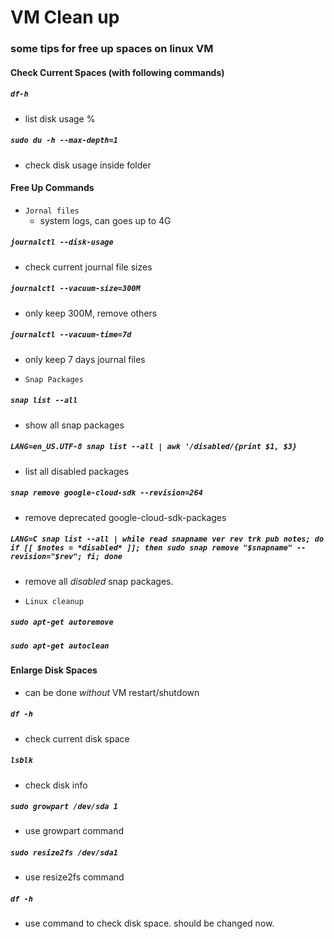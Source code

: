 # VM Clean up

### some tips for free up spaces on linux VM

#### Check Current Spaces (with following commands)

##### `df-h`

-   list disk usage %

##### `sudo du -h --max-depth=1`

-   check disk usage inside folder

#### Free Up Commands

-   `Jornal files`
    -   system logs, can goes up to 4G

##### `journalctl --disk-usage`

-   check current journal file sizes

##### `journalctl --vacuum-size=300M`

-   only keep 300M, remove others

##### `journalctl --vacuum-time=7d`

-   only keep 7 days journal files

-   `Snap Packages`

##### `snap list --all`

-   show all snap packages

##### `LANG=en_US.UTF-8 snap list --all | awk '/disabled/{print $1, $3}`

-   list all disabled packages

##### `snap remove google-cloud-sdk --revision=264`

-   remove deprecated google-cloud-sdk-packages

##### `LANG=C snap list --all | while read snapname ver rev trk pub notes; do if [[ $notes = *disabled* ]]; then sudo snap remove "$snapname" --revision="$rev"; fi; done`

-   remove all _disabled_ snap packages.

-   `Linux cleanup`

##### `sudo apt-get autoremove`

##### `sudo apt-get autoclean`

#### Enlarge Disk Spaces

-   can be done _without_ VM restart/shutdown

##### `df -h`

-   check current disk space

##### `lsblk`

-   check disk info

##### `sudo growpart /dev/sda 1`

-   use growpart command

##### `sudo resize2fs /dev/sda1`

-   use resize2fs command

##### `df -h`

-   use command to check disk space. should be changed now.
